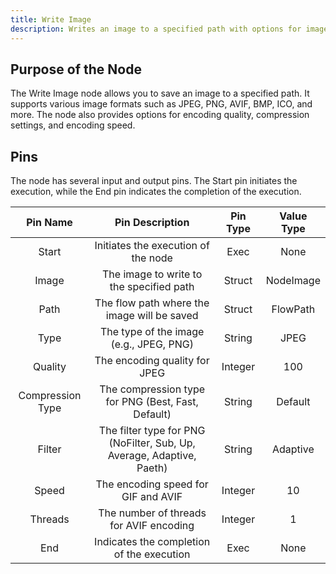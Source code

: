 ```yaml
---
title: Write Image
description: Writes an image to a specified path with options for image type and quality.
---
```


## Purpose of the Node
The Write Image node allows you to save an image to a specified path. It supports various image formats such as JPEG, PNG, AVIF, BMP, ICO, and more. The node also provides options for encoding quality, compression settings, and encoding speed.

## Pins
The node has several input and output pins. The Start pin initiates the execution, while the End pin indicates the completion of the execution.

| Pin Name | Pin Description | Pin Type | Value Type |
|:----------:|:-------------:|:------:|:------:|
| Start | Initiates the execution of the node | Exec | None |
| Image | The image to write to the specified path | Struct | NodeImage |
| Path | The flow path where the image will be saved | Struct | FlowPath |
| Type | The type of the image (e.g., JPEG, PNG) | String | JPEG |
| Quality | The encoding quality for JPEG | Integer | 100 |
| Compression Type | The compression type for PNG (Best, Fast, Default) | String | Default |
| Filter | The filter type for PNG (NoFilter, Sub, Up, Average, Adaptive, Paeth) | String | Adaptive |
| Speed | The encoding speed for GIF and AVIF | Integer | 10 |
| Threads | The number of threads for AVIF encoding | Integer | 1 |
| End | Indicates the completion of the execution | Exec | None |